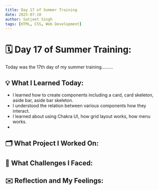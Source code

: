 ```yaml
---
title: Day 17 of Summer Training
date: 2025-07-10
author: Satjeet Singh
tags: [HTML, CSS, Web Development]
---
```


# 🗓️ Day 17 of Summer Training:

Today was the 17th day of my summer training.........

## 💡 What I Learned Today:
- I learned how to create components including a card, card skeleton, aside bar, aside bar skeleton.
- I understood the relation between various components how they interact.
- I learned about using Chakra UI, how grid layout works, how menu works.
-  


## 🗂️ What Project I Worked On:



## 💪 What Challenges I Faced:


## ✉️  Reflection and My Feelings:
